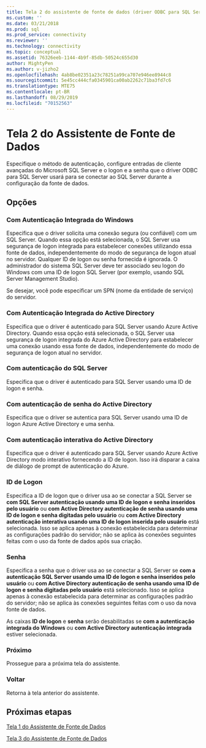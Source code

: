 ```yaml
---
title: Tela 2 do assistente de fonte de dados (driver ODBC para SQL Server) | Microsoft Docs
ms.custom: ''
ms.date: 03/21/2018
ms.prod: sql
ms.prod_service: connectivity
ms.reviewer: ''
ms.technology: connectivity
ms.topic: conceptual
ms.assetid: 76326eeb-1144-4b9f-85db-50524c655d30
author: MightyPen
ms.author: v-jizho2
ms.openlocfilehash: 4ab8be02351a23c78251a99ca707e946ee8944c8
ms.sourcegitcommit: 5e45cc444cfa0345901ca00ab2262c71ba3fd7c6
ms.translationtype: MTE75
ms.contentlocale: pt-BR
ms.lasthandoff: 08/29/2019
ms.locfileid: "70152563"
---
```

# <a name="data-source-wizard-screen-2"></a>Tela 2 do Assistente de Fonte de Dados

Especifique o método de autenticação, configure entradas de cliente avançadas do Microsoft SQL Server e o logon e a senha que o driver ODBC para SQL Server usará para se conectar ao SQL Server durante a configuração da fonte de dados.

## <a name="options"></a>Opções

### <a name="with-integrated-windows-authentication"></a>Com Autenticação Integrada do Windows

Especifica que o driver solicita uma conexão segura (ou confiável) com um SQL Server. Quando essa opção está selecionada, o SQL Server usa segurança de logon integrada para estabelecer conexões utilizando essa fonte de dados, independentemente do modo de segurança de logon atual no servidor. Qualquer ID de logon ou senha fornecida é ignorada. O administrador do sistema SQL Server deve ter associado seu logon do Windows com uma ID de logon SQL Server (por exemplo, usando SQL Server Management Studio).

Se desejar, você pode especificar um SPN (nome da entidade de serviço) do servidor.

### <a name="with-active-directory-integrated-authentication"></a>Com Autenticação Integrada do Active Directory

Especifica que o driver é autenticado para SQL Server usando Azure Active Directory. Quando essa opção está selecionada, o SQL Server usa segurança de logon integrada do Azure Active Directory para estabelecer uma conexão usando essa fonte de dados, independentemente do modo de segurança de logon atual no servidor.

### <a name="with-sql-server-authentication"></a>Com autenticação do SQL Server

Especifica que o driver é autenticado para SQL Server usando uma ID de logon e senha.

### <a name="with-active-directory-password-authentication"></a>Com autenticação de senha do Active Directory

Especifica que o driver se autentica para SQL Server usando uma ID de logon Azure Active Directory e uma senha.

### <a name="with-active-directory-interactive-authentication"></a>Com autenticação interativa do Active Directory

Especifica que o driver é autenticado para SQL Server usando Azure Active Directory modo interativo fornecendo a ID de logon. Isso irá disparar a caixa de diálogo de prompt de autenticação do Azure.

### <a name="login-id"></a>ID de Logon

Especifica a ID de logon que o driver usa ao se conectar a SQL Server se **com SQL Server autenticação usando uma ID de logon e senha inseridos pelo usuário** ou **com Active Directory autenticação de senha usando uma ID de logon e senha digitadas pelo usuário** ou **com Active Directory autenticação interativa usando uma ID de logon inserida pelo usuário** está selecionada. Isso se aplica apenas à conexão estabelecida para determinar as configurações padrão do servidor; não se aplica às conexões seguintes feitas com o uso da fonte de dados após sua criação.

### <a name="password"></a>Senha

Especifica a senha que o driver usa ao se conectar a SQL Server se **com a autenticação SQL Server usando uma ID de logon e senha inseridos pelo usuário** ou **com Active Directory autenticação de senha usando uma ID de logon e senha digitadas pelo usuário** está selecionado. Isso se aplica apenas à conexão estabelecida para determinar as configurações padrão do servidor; não se aplica às conexões seguintes feitas com o uso da nova fonte de dados.

As caixas **ID de logon** e **senha** serão desabilitadas se **com a autenticação integrada do Windows** ou **com Active Directory autenticação integrada** estiver selecionada.

### <a name="next"></a>Próximo

Prossegue para a próxima tela do assistente.

### <a name="back"></a>Voltar

Retorna à tela anterior do assistente.

## <a name="next-steps"></a>Próximas etapas

[Tela 1 do Assistente de Fonte de Dados](../../../connect/odbc/windows/dsn-wizard-1.md)

[Tela 3 do Assistente de Fonte de Dados](../../../connect/odbc/windows/dsn-wizard-3.md)

